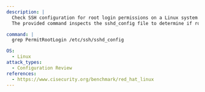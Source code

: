 ```yaml
---
description: |
  Check SSH configuration for root login permissions on a Linux system.
  The provided command inspects the sshd_config file to determine if root login is permitted, aiding in configuration review and security assessment.

command: |
  grep PermitRootLogin /etc/ssh/sshd_config

OS:
  - Linux
attack_types:
  - Configuration Review
references:
  - https://www.cisecurity.org/benchmark/red_hat_linux
---
```

